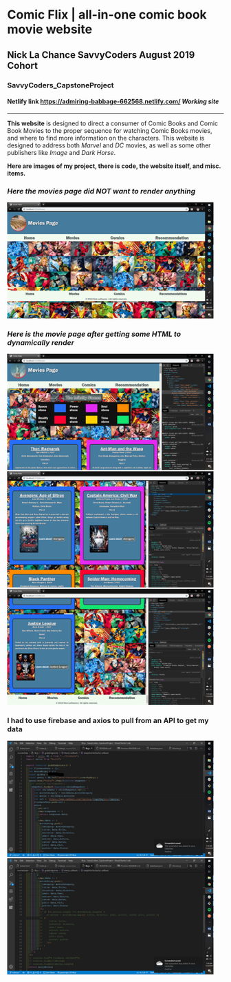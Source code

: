# Comic Flix | all-in-one **comic book movie** website
## Nick La Chance SavvyCoders August 2019 Cohort
### SavvyCoders_CapstoneProject


#### Netlify link https://admiring-babbage-662568.netlify.com/   ***Working site***
___

**This website** is designed to direct a consumer of Comic Books and Comic Book Movies to the proper sequence for watching Comic Books movies, and where to find more information on the characters. This website is designed to address both *Marvel* and *DC* movies, as well as some other publishers like *Image* and *Dark Horse*.



**Here are images of my project, there is code, the website itself, and misc. items.**


### *Here the movies page did NOT want to render anything*

<img src="./Capstone_Readme_Images/movies_page_no_render.png" alt="movies page no render" width="480"/>


### *Here is the movie page after getting some HTML to dynamically render*

<img src="./Capstone_Readme_Images/movies_page_render_1.png" alt="movies page no render" width="480"/>

<img src="./Capstone_Readme_Images/movies_page_render_2.png" alt="movies page no render" width="480"/>

<img src="./Capstone_Readme_Images/movies_page_render_3.png" alt="movies page no render" width="480"/>



### I had to use firebase and axios to pull from an API to get my data

<img src="./Capstone_Readme_Images/firebase_api_fetch.jpg" alt="movies page no render" width="480"/>

<img src="./Capstone_Readme_Images/finish_firebase_fetch.png" alt="movies page no render" width="480"/>






